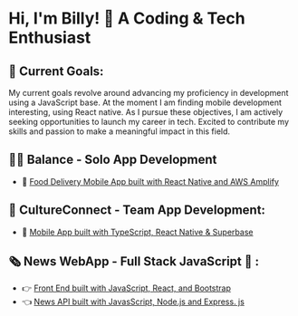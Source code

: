 # Hi, I'm Billy! 👋 A Coding & Tech Enthusiast 

## 🌱 Current Goals:

My current goals revolve around advancing my proficiency in development using a JavaScript base. At the moment I am finding mobile development interesting, using React native. As I pursue these objectives, I am actively seeking opportunities to launch my career in tech. Excited to contribute my skills and passion to make a meaningful impact in this field.

## 💪🏼 Balance - Solo App Development 

- 📱 [Food Delivery Mobile App built with React Native and AWS Amplify](https://github.com/BillyLangdown/Balance)
 
## 🔗  CultureConnect - Team App Development: 

- 📱 [Mobile App built with TypeScript, React Native & Superbase](https://github.com/JoravarSinghPunia/CultureConnect-Application)

## 🗞️  News WebApp  - Full Stack JavaScript 🥞 :

- 👉 [Front End built with JavaScript, React, and Bootstrap](https://github.com/BillyLangdown/fe-nc-news)
- 👈 [News API built with JavasScript, Node.js and Express. js](https://github.com/BillyLangdown/news-api)

